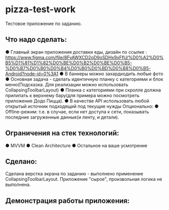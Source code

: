 # pizza-test-work
Тестовое приложение по заданию.

## Что надо сделать:
●	Главный экран приложения доставки еды, дизайн по ссылке : 
https://www.figma.com/file/8FvAWXCD2oD9oSDHx9xFfU/%D0%A2%D0%B5%D1%81%D1%82%D0%BE%D0%B2%D0%BE%D0%B5-%D0%B7%D0%B0%D0%B4%D0%B0%D0%BD%D0%B8%D0%B5-Android?node-id=0%3A1
●	В баннеры можно захардкодить любые фото
●	Основная задача - сделать идентичную планку с категориями и блок меню(Подсказка. Для реализации можно использовать CollapsingToolbarLayout)
●	Планка с категориями при скролле должна прилипать к верхнему бару(для примера можно посмотреть приложение Додо Пицца).
●	В качестве API использовать любой открытый источник подходящий под текущие нужды
Опционально:
●	Offline-режим: т.е. в случае, если нет доступа к сети, показывать последние загруженные данные(и ленту, и детали).

## Ограничения на стек технологий:
●	MVVM
●	Clean Architecture
●	Остальное на ваше усмотрение

## Сделано: 
Сделана верстка экрана по заданию - выполнено применение CollapsingToolbarLayout.
Приложение "сырое", произвольная логика не выполнена.

## Демонстрация работы приложения:

